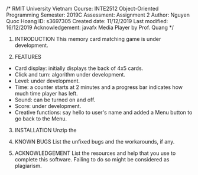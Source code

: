 /*
  RMIT University Vietnam
  Course: INTE2512 Object-Oriented Programming
  Semester: 2019C
  Assessment: Assignment 2
  Author: Nguyen Quoc Hoang
  ID: s3697305
  Created  date: 11/12/2019
  Last modified: 16/12/2019
  Acknowledgement: javafx Media Player by Prof. Quang
*/


1. INTRODUCTION
This memory card matching game is under development.

2. FEATURES
- Card display: initially displays the back of 4x5 cards.
- Click and turn: algorithm under development.
- Level: under development.
- Time: a counter starts at 2 minutes and a progress bar indicates how much time player has left.
- Sound: can be turned on and off.
- Score: under development.
- Creative functions: say hello to user's name and added a Menu button to go back to the Menu.

3. INSTALLATION
Unzip the 

4. KNOWN BUGS
List the unfixed bugs and the workarounds, if any.

5. ACKNOWLEDGEMENT
List the resources and help that you use to complete this software.
Failing to do so might be considered as plagiarism.